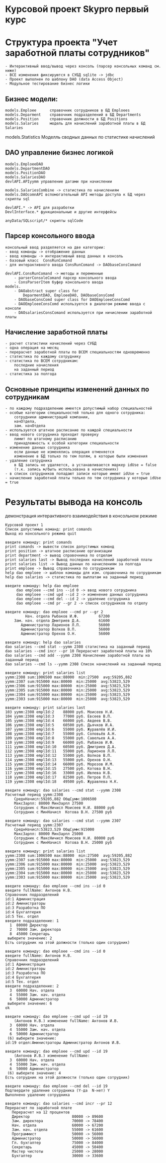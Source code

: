 # Курсовой проект Skypro первый курс

# Структура проекта "Учет заработной платы сотрудников"
    - Интерактивный ввод/вывод через консоль (парсер консольных команд см. ниже)
    - ВСЕ изменения фиксируются в СУБД sqlite -> jdbc
    - Проект выполнен по шаблону DAO (data Access Object)
    - Модульное тестирование бизнес логики
## Бизнес модели:
    models.Emploee 	    справочник сотрудников в БД Emploees
	models.Deparment    справочник подразделений в БД Departments
	models.Position     справочник должности в БД Positions 
	models.Salaries	    модель для начислений заработной платы в БД Salaries
   models.Statistics     Моделль сводных данных по статистике начислений
## DAO управление бизнес логикой
    models.EmploeeDAO
    models.DepartmentDAO
    models.PositionDAO
    models.SalariesDAO
    devlAPI.APIyymm управление датами при начислении    

    models.SalariesCombine -> статистика по начислениям
    models.DAOcomnAPI вспомогательный API методы доступа к БД через скрипты sql 
    
    devlAPI.* -> API для разработки
    DevlInterface.* функциональные и другие интерфейсы 
    
    anyData/SQLscript/* скрипты sqlCode

## Парсер консольного ввода
    консольный ввод разделяется на две категории:
    - ввод команды -> отображение данных 
    - ввод команды -> интерактивный ввод данных в консоль
    - базовый класс  ConsRunComand
    - для интерактивного ввода ConsRunComand -> DAObaseConsComand 

    devlAPI.ConsRunComand -> методы и переменные
        - parserConsoleComand парсер консольного ввода 
        - ConsParserItem буфер консольного ввода
    models.
        - DAOabstract super class for 
            DeparmentDAO, EmploeeDAO, DAObaseConsComd
        - DAObaseConsComd super class for DAOEmploeeConsComd
        - DAOEmploeeConsComd используется в диалогом режиме ввода с консоли
        - DAOsalariesConsComand используется при ничислении заработной платы

## Начисление заработной платы
    - расчет статистики начислений через СУБД
    - одна операция на месяц
    - перерасчет заработной платы по ВСЕМ специальностям одновременно    
    - статистика по каждому сотруднику
    - статистика по ВСЕМ сотрудникам:
        последние начисления
        на заданный период
    - статистика за полгода
## Основные принципы изменений данных по сотрудникам
    - по каждому подразделению имеется допустимый набор специальностей
    - особые категории специальностей только для одного сотрудника:
        сотрудники администраций компании, 
        начОтдела, 
        зам. начОтдела
    - используется штатное расписание по каждой специальности
    - ввод нового сотрудника проходит проверку
        лимит по штатному расписанию
        принадлежность к особой категории специальности
    - изменение данных сотрудника
        если данные не изменялись операция отменяется
        изменение в БД только по тем полям, в которые были изменения
    - удаление сотрудника
        в БД запись не удаляется, а устанавливается маркер idUse = false
        (т.к. запись м/быть использована в начислениях)
    - в список сотрудников попадают записи которые имеют idUse = true
    - начисление заработной платы только по тем сотрудника у которые idUse = true

# Результаты вывода на консоль
демонстрация интерактивного взаимодействия в консольном режиме
```
Курсовой проект 1
Список допустимых команд: print comands
Выход из консольного режима quit

введите команду: print comands
print comands -> вывести список допустимых команд
print position -> штатное расписание организации
print department -> вывод справочника по отделам
print salaries last -> Вывод последних начислений заработной платы
print salaries list -> Вывод данных по начислениям за полгода
print emploee -> Вывод справочника по сотрудникам
help dao emploee -> шаблон команды для изм. справочника по сотрудникам
help dao salaries -> статистика по выплатам на заданный период

введите команду: help dao emploee
     dao emploee --cmd ins --id 0 -> ввод нового сотрудника
     dao emploee --cmd upd --id 2 -> изменение данных сотрудника
     dao emploee --cmd del --id 2 -> удаление сотрудника
     dao emploee --cmd pr --gr 2 -> список сотрудников по отделу

введите команду: dao emploee --cmd pr --gr 2
         Нач. отдела Рыбаков И.Ф.         67200
    Зам. нач. отдела Дмитриев Д.А.        61600
       Администратор Ларионов Л.П.        56000
       Администратор Волков В.П.          56000
       Администратор Орехов О.Н.          56000

введите команду: help dao salaries
dao salaries --cmd stat --yymm 2308 статистика на заданный период
dao salaries --cmd incr --pr 10 Перерасчет заработной платы на 10%
dao salaries --cmd add --yymm 2308 Начисление заработной платы на заданный период
dao salaries --cmd ls --yymm 2308 Список начислений на заданный период

введите команду: print salaries list
yymm:2308 sum:1006500 max:88000  min:27500  avg:59205,882
yymm:2307 sum:915000 max:80000  min:25000  avg:53823,529
yymm:2306 sum:915000 max:80000  min:25000  avg:53823,529
yymm:2305 sum:915000 max:80000  min:25000  avg:53823,529
yymm:2304 sum:915000 max:80000  min:25000  avg:53823,529
yymm:2303 sum:915000 max:80000  min:25000  avg:53823,529

введите команду: print salaries last
103 yymm:2308 emplId:2    88000 руб. Моисеев Н.И.
104 yymm:2308 emplId:3    77000 руб. Евсеев В.П.
105 yymm:2308 emplId:4    66000 руб. Авдеев В.В.
106 yymm:2308 emplId:5    60500 руб. Дьячков И.А.
107 yymm:2308 emplId:6    55000 руб. Журавлёв И.И.
108 yymm:2308 emplId:7    55000 руб. Соловьёв А.Н.
109 yymm:2308 emplId:8    55000 руб. Савельев А.А.
110 yymm:2308 emplId:9    66000 руб. Рыбаков И.Ф.
111 yymm:2308 emplId:10   60500 руб. Дмитриев Д.А.
112 yymm:2308 emplId:11   55000 руб. Ларионов Л.П.
113 yymm:2308 emplId:12   55000 руб. Волков В.П.
114 yymm:2308 emplId:13   55000 руб. Орехов О.Н.
115 yymm:2308 emplId:14   66000 руб. Морозов И.М.
116 yymm:2308 emplId:15   27500 руб. Котова В.Н.
117 yymm:2308 emplId:16   33000 руб. Ивлева Н.В.
118 yymm:2308 emplId:17   82500 руб. Петров П.П.
119 yymm:2308 emplId:18   49500 руб. Журавлева Н.К.

введите команду: dao salaries --cmd stat --yymm 2308
Расчетный период yymm:2308
	СреднНачисл:59205,882 ОбщСумм:1006500
	МаксЗарпл: 88000 МинЗарпл 27500
	Сотрудник с МаксНичисл Моисеев Н.И. 88000 руб
	Сотрудник с МинНачисл  Котова В.Н. 27500 руб

введите команду: dao salaries --cmd stat --yymm 2307
Расчетный период yymm:2307
	СреднНачисл:53823,529 ОбщСумм:915000
	МаксЗарпл: 80000 МинЗарпл 25000
	Сотрудник с МаксНичисл Моисеев Н.И. 80000 руб
	Сотрудник с МинНачисл  Котова В.Н. 25000 руб

введите команду: print salaries list
yymm:2308 sum:1006500 max:88000  min:27500  avg:59205,882
yymm:2307 sum:915000 max:80000  min:25000  avg:53823,529
yymm:2306 sum:915000 max:80000  min:25000  avg:53823,529
yymm:2305 sum:915000 max:80000  min:25000  avg:53823,529
yymm:2304 sum:915000 max:80000  min:25000  avg:53823,529
yymm:2303 sum:915000 max:80000  min:25000  avg:53823,529

введите команду: dao emploee --cmd ins --id 0
введите fullName: Антонов Н.В.
Справочник подразделений
id:1 Администрация
id:2 Аминистраторы
id:3 Разработка ПО
id:4 Бухгалтерия
id:5 Тех. отдел
введите подразделение: 1
  1  80000 Директор
  2  70000 Зам. директора
  8  45000 Секретарь
 выберите значение: 2
Есть сотрудник на этой должности (только один сотрудник)

введите команду: dao emploee --cmd ins --id 0
введите fullName: Антонов Н.В.
Справочник подразделений
id:1 Администрация
id:2 Аминистраторы
id:3 Разработка ПО
id:4 Бухгалтерия
id:5 Тех. отдел
введите подразделение: 2
  3  60000 Нач. отдела
  4  55000 Зам. нач. отдела
  6  50000 Администратор
 выберите значение: 6
ok

введите команду: dao emploee --cmd upd --id 19
	(Антонов Н.В.) изменение fullName: Антонов И.В.
  3  60000 Нач. отдела
  4  55000 Зам. нач. отдела
  6  50000 Администратор
 (6) выберите значение: 
id:19 отдел:Аминистраторы Администратор Антонов И.В.

введите команду: dao emploee --cmd upd --id 19
	(Антонов И.В.) изменение fullName: 
  3  60000 Нач. отдела
  4  55000 Зам. нач. отдела
  6  50000 Администратор
 (6) выберите значение: 4
Есть сотрудник на этой должности (только один сотрудник)

введите команду: dao emploee --cmd del --id 19
Подтвердите удаление сотрудника (Y-да  N-нет) Y
Выполнено удаление сотрудника

введите команду: dao salaries --cmd incr --pr 12
Перерасчет по заработной плате
   Перерасчет на 12 процентов
   Директор                   80000 -> 89600
   Зам. директора             70000 -> 78400
   Нач. отдела                60000 -> 67200
   Зам. нач. отдела           55000 -> 61600
   Программист                50000 -> 56000
   Администратор              50000 -> 56000
   Гл. бухгалтер              75000 -> 84000
   Секретарь                  45000 -> 50400
   Мастер чистоты             25000 -> 28000
   Бухгалтер                  30000 -> 33600
```   

